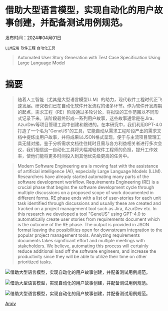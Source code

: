 # 借助大型语言模型，实现自动化的用户故事创建，并配备测试用例规范。

发布时间：2024年04月01日

`LLM应用` `软件工程` `自动化工具`

> Automated User Story Generation with Test Case Specification Using Large Language Model

# 摘要

> 随着人工智能（尤其是大型语言模型LLM）的助力，现代软件工程时代正飞速发展。研究者们已在自动化软件开发流程的诸多环节。作为软件开发周期的起点，需求工程（RE）阶段通过多轮讨论，将拟议的工作范围以不同形式记录下来。该阶段最终形成一系列用户故事，这些故事通常是在Jira、AzurDev等项目管理工具中创建和跟进的。在本研究中，我们利用GPT-4.0打造了一个名为"GeneUS"的工具，它能自动从需求工程阶段产出的需求文档中提炼出用户故事，并将成果以JSON格式呈现，便于与主流项目管理工具无缝对接。鉴于分析需求文档往往耗时且需与各方利益相关者进行多次会议，我们相信这一自动化工具将大幅减轻软件工程师的负担，提升工作效率，使他们能将更多时间投入到其他优先级更高的任务中。

> Modern Software Engineering era is moving fast with the assistance of artificial intelligence (AI), especially Large Language Models (LLM). Researchers have already started automating many parts of the software development workflow. Requirements Engineering (RE) is a crucial phase that begins the software development cycle through multiple discussions on a proposed scope of work documented in different forms. RE phase ends with a list of user-stories for each unit task identified through discussions and usually these are created and tracked on a project management tool such as Jira, AzurDev etc. In this research we developed a tool "GeneUS" using GPT-4.0 to automatically create user stories from requirements document which is the outcome of the RE phase. The output is provided in JSON format leaving the possibilities open for downstream integration to the popular project management tools. Analyzing requirements documents takes significant effort and multiple meetings with stakeholders. We believe, automating this process will certainly reduce additional load off the software engineers, and increase the productivity since they will be able to utilize their time on other prioritized tasks.

![借助大型语言模型，实现自动化的用户故事创建，并配备测试用例规范。](../../../paper_images/2404.01558/x1.png)

![借助大型语言模型，实现自动化的用户故事创建，并配备测试用例规范。](../../../paper_images/2404.01558/rust-scores.jpg)

![借助大型语言模型，实现自动化的用户故事创建，并配备测试用例规范。](../../../paper_images/2404.01558/x2.png)

[Arxiv](https://arxiv.org/abs/2404.01558)